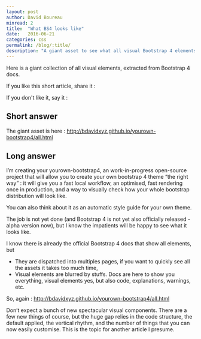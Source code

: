 ```yaml
---
layout: post
author: David Boureau
minread: 2
title:  "What BS4 looks like"
date:   2016-06-21
categories: css
permalink: /blog/:title/
description: "A giant asset to see what all visual Bootstrap 4 elements"
---
```



Here is a giant collection of all visual elements, extracted from Bootstrap 4 docs.

If you like this short article, share it :

If you don't like it, say it : 

## Short answer

The giant asset is here : http://bdavidxyz.github.io/yourown-bootstrap4/all.html

## Long answer

I’m creating your yourown-bootstrap4, an work-in-progress open-source project that will allow you to create your own bootstrap 4 theme “the right way” : it will give you a fast local workflow, an optimised, fast rendering once in production, and a way to visually check how your whole bootstrap distribution will look like.

You can also think about it as an automatic style guide for your own theme.

The job is not yet done (and Bootstrap 4 is not yet also officially released - alpha version now), but I know the impatients will be happy to see what it looks like.

I know there is already the official Bootstrap 4 docs that show all elements, but

- They are dispatched into multiples pages, if you want to quickly see all the assets it takes too much time,
- Visual elements are blurred by stuffs. Docs are here to show you everything, visual elements yes, but also code, explanations, warnings, etc.

So, again :  http://bdavidxyz.github.io/yourown-bootstrap4/all.html

Don’t expect a bunch of new spectacular visual components. There are a few new things of course, but the huge gap relies in the code structure, the default applied, the vertical rhythm, and the number of things that you can now easily customise. This is the topic for another article I presume.